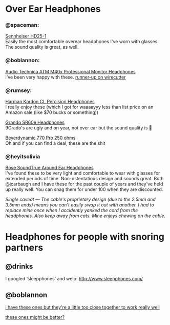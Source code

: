 # Over Ear Headphones
### @spaceman:
[Sennheiser HD25-1](https://www.amazon.com/s/?ie=UTF8&keywords=sennheiser+hd25-1-ii&tag=googhydr-20&index=aps&hvadid=27053787483&hvpos=1t1&hvexid=&hvnetw=g&hvrand=13294778950123490235&hvpone=&hvptwo=&hvqmt=e&hvdev=c&ref=pd_sl_7tk9phxkkz_e)<br>
Easily the most comfortable overear headphones I've worn with glasses. The sound quality is great, as well.


### @boblannon:
[Audio Technica ATM M40x Professional Monitor Headphones](https://www.amazon.com/Audio-Technica-ATH-M40x-Professional-Monitor-Headphones/dp/B00HVLUR54)<br>
i've been very happy with these. [runner-up on wirecutter](http://thewirecutter.com/reviews/the-best-150-over-ear-headphones/)

### @rumsey:
[Harman Kardon CL Percision Headphones](https://www.amazon.com/Harman-Kardon-CL-Precision-Headphones/dp/B00A3RVNXI/ref=sr_1_15?s=electronics&ie=UTF8&qid=1465919480&sr=1-15&keywords=harmon+kardon)<br>
I really enjoy these (which I got for waaaayyy less than list price on an Amazon sale (like $70 bucks or something))

[Grando SR60e Headphones](https://www.amazon.com/Grado-SR60e-Headphones/dp/B00KYTNU9U/ref=sr_1_1?s=electronics&ie=UTF8&qid=1465919544&sr=1-1&keywords=grado+sr60)<br/>
9Grado's are ugly and on year, not over ear but the sound quality is :100:

[Beyerdynamic 770 Pro 250 ohms](https://www.amazon.com/Beyerdynamic-770-PRO-250-ohms/dp/B0006NL5SM)<br>
Oh and if you can find a deal, these are the shit

### @heyitsolivia
[Bose SoundTrue Around Ear Headphones](https://www.amazon.com/Bose-SoundTrue-Headphones-Around-Ear-Style/dp/B00IUICOR6)<br>
I've found these to be very light and comfortable to wear with glasses for extended periods of time. Non-ostentatious design and sounds great. Both @jcarbaugh and I have these for the past couple of years and they've held up really well. You can snag them for under 100 when they are discounted.

*Single caveat — The cable's proprietary design (due to the 2.5mm and 3.5mm ends) means you can't easily swap it out with another. I had to replace mine once when I accidently yanked the cord from the headphones. Also keep away from cats. Mine enjoys chewing on the cable.*

# Headphones for people with snoring partners
## @drinks
I googled ‘sleepphones’ and welp: http://www.sleepphones.com/

## @boblannon
[i have these ones but they're a little too close together to work really well](https://www.amazon.com/PillowSonic-Under-Pillow-Pillow-Speakers-Control/dp/B016GUSKMW/ref=pd_lpo_121_bs_t_2?ie=UTF8&psc=1&refRID=21D358B2K3RG88C0JYN3)

[these ones might be better?](https://www.amazon.com/Sound-Oasis-Amplified-Speakers-Control/dp/B01A1EHZRU/ref=pd_lpo_121_tr_t_3?ie=UTF8&psc=1&refRID=21D358B2K3RG88C0JYN3)
